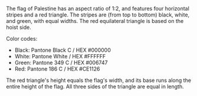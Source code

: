 The flag of Palestine has an aspect ratio of 1:2, and features four horizontal stripes and a red triangle. The stripes are (from top to bottom) black, white, and green, with equal widths. The red equilateral triangle is based on the hoist side.

Color codes:
- Black: Pantone Black C / HEX #000000
- White: Pantone White / HEX #FFFFFF
- Green: Pantone 349 C / HEX #006747
- Red: Pantone 186 C / HEX #CE1126

The red triangle's height equals the flag's width, and its base runs along the entire height of the flag. All three sides of the triangle are equal in length.